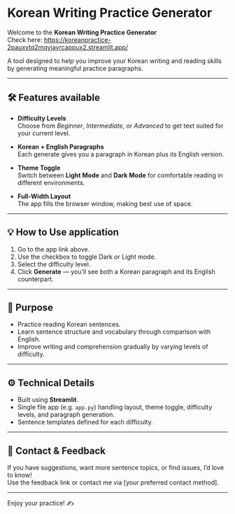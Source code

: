 # Korean Writing Practice Generator

Welcome to the **Korean Writing Practice Generator**  
Check here: https://koreanpractice-2pauxvtq2mqyjavrcappux2.streamlit.app/

A tool designed to help you improve your Korean writing and reading skills by generating meaningful practice paragraphs.

---

## 🛠 Features available

- **Difficulty Levels**  
  Choose from *Beginner*, *Intermediate*, or *Advanced* to get text suited for your current level.

- **Korean + English Paragraphs**  
  Each generate gives you a paragraph in Korean plus its English version.

- **Theme Toggle**  
  Switch between **Light Mode** and **Dark Mode** for comfortable reading in different environments.

- **Full-Width Layout**  
  The app fills the browser window, making best use of space.

---

## 💡 How to Use application

1. Go to the app link above.  
2. Use the checkbox to toggle Dark or Light mode.  
3. Select the difficulty level.  
4. Click **Generate** — you’ll see both a Korean paragraph and its English counterpart.  

---

## 🎯 Purpose

- Practice reading Korean sentences.  
- Learn sentence structure and vocabulary through comparison with English.  
- Improve writing and comprehension gradually by varying levels of difficulty.

---

## ⚙️ Technical Details

- Built using **Streamlit**.  
- Single file app (e.g. `app.py`) handling layout, theme toggle, difficulty levels, and paragraph generation.  
- Sentence templates defined for each difficulty.  

---

## 🔖 Contact & Feedback

If you have suggestions, want more sentence topics, or find issues, I’d love to know!  
Use the feedback link or contact me via [your preferred contact method].

---

Enjoy your practice! ✍️  
